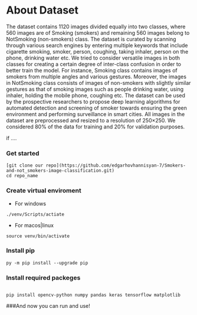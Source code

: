 # About Dataset
The dataset contains 1120 images divided equally into two classes, where 560 images are of Smoking (smokers) and remaining 560 images belong to NotSmoking (non-smokers) class. The dataset is curated by scanning through various search engines by entering multiple keywords that include cigarette smoking, smoker, person, coughing, taking inhaler, person on the phone, drinking water etc. We tried to consider versatile images in both classes for creating a certain degree of inter-class confusion in order to better train the model. For instance, Smoking class contains images of smokers from multiple angles and various gestures. Moreover, the images in NotSmoking class consists of images of non-smokers with slightly similar gestures as that of smoking images such as people drinking water, using inhaler, holding the mobile phone, coughing etc. The dataset can be used by the prospective researchers to propose deep learning algorithms for automated detection and screening of smoker towards ensuring the green environment and performing surveillance in smart cities. All images in the dataset are preprocessed and resized to a resolution of 250×250. We considered 80% of the data for training and 20% for validation purposes.

if ....
### Get started
```
[git clone our repo](https://github.com/edgarhovhannisyan-7/Smokers-and-not_smokers-image-classification.git)
cd repo_name
```
### Create virtual enviroment
 - For windows
```
./venv/Scripts/actiate
```
 -  For macos|linux
```
source venv/bin/activate
```
### Install pip
```
py -m pip install --upgrade pip
```
### Install required packeges
```

pip install opencv-python numpy pandas keras tensorflow matplotlib 
```

###And now you can run and use!

